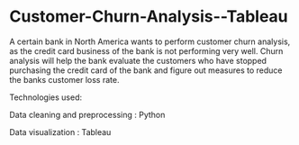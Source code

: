 # Customer-Churn-Analysis--Tableau
A certain bank in North America wants to perform customer churn analysis, as the credit card business of the bank is not performing very well. Churn analysis will help the bank evaluate the customers who have stopped purchasing the credit card of the bank and figure out measures to reduce the banks customer loss rate.

Technologies used:

Data cleaning and preprocessing : Python

Data visualization : Tableau
